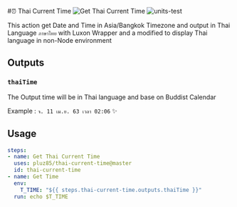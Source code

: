 
#⏰ Thai Current Time  ![Get Thai Current Time](https://github.com/pluz85/thai-current-time/workflows/Get%20Thai%20Current%20Time/badge.svg) ![units-test](https://github.com/pluz85/thai-current-time/workflows/units-test/badge.svg)

This action get Date and Time in Asia/Bangkok Timezone and output in Thai Language `ภาษาไทย` with Luxon Wrapper and a modified to display Thai language in non-Node environment

## Outputs

### `thaiTime`

The Output time will be in Thai language and base on Buddist Calendar 

Example : `จ. 11 เม.ย. 63 เวลา 02:06` ✨

## Usage

```yaml
steps:
- name: Get Thai Current Time
  uses: pluz85/thai-current-time@master
  id: thai-current-time
- name: Get Time
  env:
    T_TIME: "${{ steps.thai-current-time.outputs.thaiTime }}"
  run: echo $T_TIME
```
